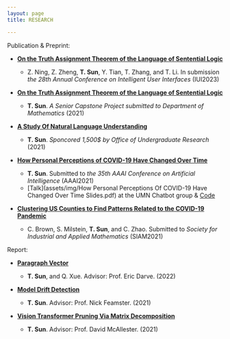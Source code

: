 ```yaml
---
layout: page
title: RESEARCH

---
```

Publication & Preprint:
* **[On the Truth Assignment Theorem of the Language of Sentential Logic]()**
  * Z. Ning, Z. Zheng, **T. Sun**, Y. Tian, T. Zhang, and T. Li. In submission *the 28th Annual Conference on Intelligent User Interfaces* (IUI2023)

* **[On the Truth Assignment Theorem of the Language of Sentential Logic](/assets/img/seniorcapstoneproject.pdf)**
  * **T. Sun**. *A Senior Capstone Project submitted to Department of Mathematics* (2021)

* **[A Study Of Natural Language Understanding](/assets/img/directedresearch20fall.pdf)**
  * **T. Sun**. *Sponcored 1,500$ by Office of Undergraduate Research* (2021)

* **[How Personal Perceptions of COVID-19 Have Changed Over Time](/assets/img/aaai2020.pdf)** 
  * **T. Sun**. Submitted to *the 35th AAAI Conference on Artificial Intelligence* (AAAI2021)
  * [Talk](assets/img/How Personal Perceptions Of COVID-19 Have Changed Over Time Slides.pdf) at the UMN Chatbot group & [Code](https://github.com/TianyiSun00234/aaai-How-Personal-Perceptions-of-COVID-19-Have-Changed-Over-Time) 

* **[Clustering US Counties to Find Patterns Related to the COVID-19 Pandemic](assets/img/Clustering_write_up.pdf)**
  * C. Brown, S. Milstein, **T. Sun**, and C. Zhao. Submitted to *Society for Industrial and Applied Mathematics* (SIAM2021)

Report:
* **[Paragraph Vector](assets/img/Paragraph_Vector.pdf)** 
  * **T. Sun**, and Q. Xue. Advisor: Prof. Eric Darve. (2022)
  
* **[Model Drift Detection](assets/img/mdd.pdf)** 
  * **T. Sun**. Advisor: Prof. Nick Feamster. (2021)
  
* **[Vision Transformer Pruning Via Matrix Decomposition](assets/img/VT.pdf)** 
  * **T. Sun**. Advisor: Prof. David McAllester. (2021)

